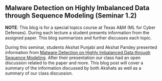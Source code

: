 ## Malware Detection on Highly Imbalanced Data through Sequence Modeling (Seminar 1.2)

**NOTE**: This blog is for a special topics course at Texas A&M (ML for Cyber Defenses). During each lecture a student presents information from the assigned paper. This blog summarizes and further discusses each topic.

During this seminar, students Akshat Punjabi and Akshat Pandey presented information from [Malware Detection on Highly Imbalanced Data through Sequence Modeling](https://dl.acm.org/doi/pdf/10.1145/3338501.3357374). After their presentation our class had an open discussion related to the paper and more. This blog post will cover a summary of the information discussed by both Akshats as well as a summary of our class discussion.
